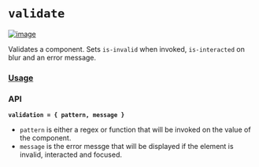 # `validate`

[![image](https://img.shields.io/badge/component-vanilla-green.svg?style=flat-square)](https://github.com/pemrouz/vanilla/#vanilla)

Validates a component. Sets `is-invalid` when invoked, `is-interacted` on blur and an error message.

### [Usage](https://github.com/pemrouz/vanilla/#using)

### API

**`validation = { pattern, message }`**

* `pattern` is either a regex or function that will be invoked on the value of the component.
* `message` is the error messge that will be displayed if the element is invalid, interacted and focused.